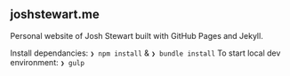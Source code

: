 ## joshstewart.me

Personal website of Josh Stewart built with GitHub Pages and Jekyll.

Install dependancies: `❯ npm install` &  `❯ bundle install`
To start local dev environment: `❯ gulp`
